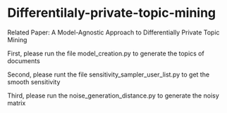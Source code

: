 # Differentilaly-private-topic-mining

Related Paper: A Model-Agnostic Approach to Differentially Private Topic Mining

First, please run the file model_creation.py to generate the topics of documents

Second, please runt the file sensitivity_sampler_user_list.py to get the smooth sensitivity

Third, please run the noise_generation_distance.py to generate the noisy matrix
